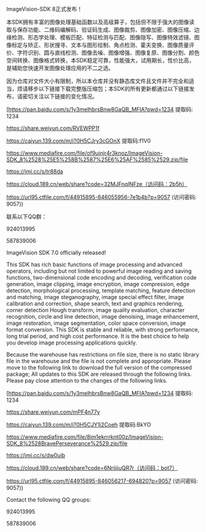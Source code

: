 ImageVision-SDK 8正式发布！

本SDK拥有丰富的图像处理基础函数以及高级算子，包括但不限于强大的图像读取与保存功能、二维码编解码、验证码生成、图像裁剪、图像加密、图像压缩、边缘检测、形态学处理、模板匹配、特征检测与匹配、图像隐写、图像特效滤镜、图像标定与矫正、形状搜寻、文本与图形绘制、角点检测、霍夫变换、图像质量评价、字符识别、圆与直线检测、图像去噪、图像增强、图像复原、图像分割、颜色空间转换、图像格式转换，本SDK稳定可靠，性能强大，试用期长，性价比高，是辅助您快速开发图像处理应用的不二之选。

因为仓库对文件大小有限制，所以本仓库并没有静态库文件且文件并不完全和适当，烦请移步以下链接下载完整版压缩包；本SDK的所有更新都通过以下链接发布，请密切关注以下链接的变化情况。

[https://pan.baidu.com/s/1y3melhbrsBnw8GaQB_MFIA?pwd=1234 提取码: 1234

https://share.weiyun.com/RVEWPP1f

https://caiyun.139.com/m/i?0H5CJry3cGOnX  提取码:f1V0

https://www.mediafire.com/file/of9ujnjr4r3knoz/ImageVision-SDK_8%2528%25E5%258B%2587%25E6%25AF%2585%2529.zip/file

https://jmj.cc/s/tr88da

https://cloud.189.cn/web/share?code=32MJFnqINFze（访问码：2b5h）

https://url95.ctfile.com/f/44915895-846055956-7e1b4b?p=9057 (访问密码: 9057))

联系以下QQ群：

924013995

587839006

ImageVision SDK 7.0 officially released!

This SDK has rich basic functions of image processing and advanced operators, including but not limited to powerful image reading and saving functions, two-dimensional code encoding and decoding, verification code generation, image clipping, image encryption, image compression, edge detection, morphological processing, template matching, feature detection and matching, image steganography, image special effect filter, image calibration and correction, shape search, text and graphics rendering, corner detection Hough transform, image quality evaluation, character recognition, circle and line detection, image denoising, image enhancement, image restoration, image segmentation, color space conversion, image format conversion. This SDK is stable and reliable, with strong performance, long trial period, and high cost performance. It is the best choice to help you develop image processing applications quickly.

Because the warehouse has restrictions on file size, there is no static library file in the warehouse and the file is not complete and appropriate. Please move to the following link to download the full version of the compressed package; All updates to this SDK are released through the following links. Please pay close attention to the changes of the following links.

[https://pan.baidu.com/s/1y3melhbrsBnw8GaQB_MFIA?pwd=1234 提取码: 1234

https://share.weiyun.com/mPF4n77y

https://caiyun.139.com/m/i?0H5CJY1i2Coeh  提取码:BkYO

https://www.mediafire.com/file/8im1ekrrrknt00z/ImageVision-SDK_8%2528BravePerseverance%2529.zip/file

https://jmj.cc/s/dw0uib

https://cloud.189.cn/web/share?code=6NriiiiuQR7r（访问码：bot7）

https://url95.ctfile.com/f/44915895-846056217-694820?p=9057 (访问密码: 9057))

Contact the following QQ groups:

924013995

587839006
